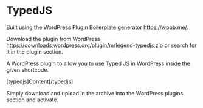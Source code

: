 # TypedJS

Built using the WordPress Plugin Boilerplate generator https://wppb.me/.

Download the plugin from WordPress https://downloads.wordpress.org/plugin/mrlegend-typedjs.zip or search for it in the plugin section.

A WordPress plugin to allow you to use Typed JS in WordPress inside the given shortcode.

[typedjs]Content[/typedjs]

Simply download and upload in the archive into the WordPress plugins section and activate. 
